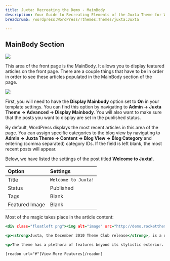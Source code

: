 ```yaml
---
title: Juxta: Recreating the Demo - MainBody
description: Your Guide to Recreating Elements of the Juxta Theme for WordPress
breadcrumb: /wordpress:WordPress/!themes:Themes/juxta:Juxta

---
```


MainBody Section
-----

![][demo]

This area of the front page is the MainBody. It allows you to display featured articles on the front page. There are a couple things that have to be in order in order to see these articles populated in the MainBody section of the page.

![][mainbody]

First, you will need to have the **Display Mainbody** option set to **On** in your template settings. You can find this option by navigating to **Admin -> Juxta Theme -> Advanced -> Display Mainbody**. You will also want to make sure that the posts you want to display are set in the published status.

By default, WordPress displays the most recent articles in this area of the page. You can assign specific categories to the blog view by navigating to **Admin -> Juxta Theme -> Content -> Blog View -> Blog Category** and entering (comma separated) category IDs. If the field is left blank, the most recent posts will appear.

Below, we have listed the settings of the post titled **Welcome to Juxta!**.

| Option         | Settings            |
| :----------    | :----------         |
| Title          | `Welcome to Juxta!` |
| Status         | Published           |
| Tags           | Blank               |
| Featured Image | Blank               |


Most of the magic takes place in the article content:

~~~ .html
<div class="floatleft png"><img alt="image" src="http://demo.rockettheme.com/live/wordpress/juxta/wp-content/rockettheme/rt_juxta_wp/frontpage/fp-mb1.jpg" /></div>

<p><strong>Juxta, the December 2010 Theme Club release</strong>, is a design-centric theme, focusing on <em>unique</em>, <em>professional</em> and <em>fresh</em> visuals to constitute the fundamental appearance of the theme. Style is very important with any theme, and Juxta intends to <strong>entice</strong> any visitor of your site.</p>

<p>The theme has a plethora of features beyond its stylistic exterior. The core is composed of the <strong>Gantry Framework</strong>, offering a mature and feature rich foundation for many advanced, flexible and <em>versatile</em> functions to make the theme extremely usable, <em>modern</em> and engaging.</p>

[readon url="#"]View More Features[/readon]
~~~

[demo]: assets/demo_4.jpeg
[mainbody]: assets/setadvanced.jpg
